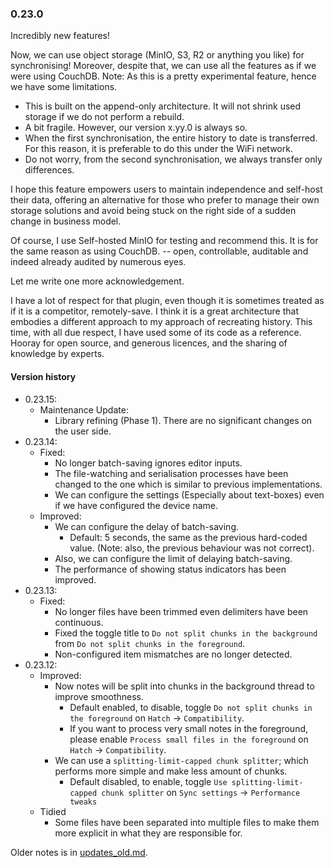 ### 0.23.0
Incredibly new features!

Now, we can use object storage (MinIO, S3, R2 or anything you like) for synchronising! Moreover, despite that, we can use all the features as if we were using CouchDB.
Note: As this is a pretty experimental feature, hence we have some limitations.
- This is built on the append-only architecture. It will not shrink used storage if we do not perform a rebuild.
- A bit fragile. However, our version x.yy.0 is always so.
- When the first synchronisation, the entire history to date is transferred. For this reason, it is preferable to do this under the WiFi network.
- Do not worry, from the second synchronisation, we always transfer only differences.

I hope this feature empowers users to maintain independence and self-host their data, offering an alternative for those who prefer to manage their own storage solutions and avoid being stuck on the right side of a sudden change in business model.

Of course, I use Self-hosted MinIO for testing and recommend this. It is for the same reason as using CouchDB. -- open, controllable, auditable and indeed already audited by numerous eyes.

Let me write one more acknowledgement.

I have a lot of respect for that plugin, even though it is sometimes treated as if it is a competitor, remotely-save. I think it is a great architecture that embodies a different approach to my approach of recreating history. This time, with all due respect, I have used some of its code as a reference.
Hooray for open source, and generous licences, and the sharing of knowledge by experts.

#### Version history
- 0.23.15:
  - Maintenance Update:
    - Library refining (Phase 1). There are no significant changes on the user side.
- 0.23.14:
  - Fixed:
    - No longer batch-saving ignores editor inputs.
    - The file-watching and serialisation processes have been changed to the one which is similar to previous implementations.
    - We can configure the settings (Especially about text-boxes) even if we have configured the device name.
  - Improved:
    - We can configure the delay of batch-saving.
      - Default: 5 seconds, the same as the previous hard-coded value. (Note: also, the previous behaviour was not correct).
    - Also, we can configure the limit of delaying batch-saving.
    - The performance of showing status indicators has been improved.
- 0.23.13:
  - Fixed:
    - No longer files have been trimmed even delimiters have been continuous.
    - Fixed the toggle title to `Do not split chunks in the background` from `Do not split chunks in the foreground`.
    - Non-configured item mismatches are no longer detected.
- 0.23.12:
  - Improved:
    - Now notes will be split into chunks in the background thread to improve smoothness.
      - Default enabled, to disable, toggle `Do not split chunks in the foreground` on `Hatch` -> `Compatibility`.
      - If you want to process very small notes in the foreground, please enable `Process small files in the foreground` on `Hatch` -> `Compatibility`.
    - We can use a `splitting-limit-capped chunk splitter`; which performs more simple and make less amount of chunks.
      - Default disabled, to enable, toggle `Use splitting-limit-capped chunk splitter` on `Sync settings` -> `Performance tweaks`
  - Tidied
    - Some files have been separated into multiple files to make them more explicit in what they are responsible for.


Older notes is in [updates_old.md](https://github.com/vrtmrz/obsidian-livesync/blob/main/updates_old.md).